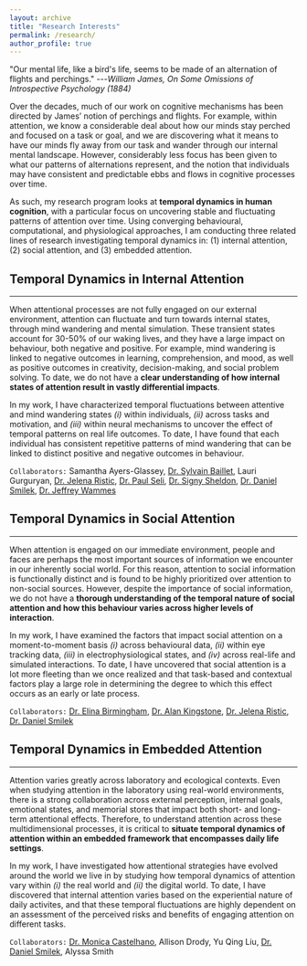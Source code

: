 ```yaml
---
layout: archive
title: "Research Interests"
permalink: /research/
author_profile: true
---
```


"Our mental life, like a bird's life, seems to be made of an alternation of flights and perchings."
---<cite>William James, On Some Omissions of Introspective Psychology (1884)</cite>

Over the decades, much of our work on cognitive mechanisms has been directed by James’ notion of perchings and flights. For example, within attention, we know a considerable deal about how our minds stay perched and focused on a task or goal, and we are discovering what it means to have our minds fly away from our task and wander through our internal mental landscape. However, considerably less focus has been given to what our patterns of alternations represent, and the notion that individuals may have consistent and predictable ebbs and flows in cognitive processes over time.

As such, my research program looks at **temporal dynamics in human cognition**, with a particular focus on uncovering stable and fluctuating patterns of attention over time. Using converging behavioural, computational, and physiological approaches, I am conducting three related lines of research investigating temporal dynamics in: (1) internal attention, (2) social attention, and (3) embedded attention.



## Temporal Dynamics in Internal Attention
------

When attentional processes are not fully engaged on our external environment, attention can fluctuate and turn towards internal states, through mind wandering and mental simulation. These transient states account for 30-50% of our waking lives, and they have a large impact on behaviour, both negative and positive. For example, mind wandering is linked to negative outcomes in learning, comprehension, and mood, as well as positive outcomes in creativity, decision-making, and social problem solving. To date, we do not have a **clear understanding of how internal states of attention result in vastly differential impacts**.

In my work, I have characterized temporal fluctuations between attentive and mind wandering states _(i)_ within individuals, _(ii)_ across tasks and motivation, and _(iii)_ within neural mechanisms to uncover the effect of temporal patterns on real life outcomes. To date, I have found that each individual has consistent repetitive patterns of mind wandering that can be linked to distinct positive and negative outcomes in behaviour.

`Collaborators:` Samantha Ayers-Glassey, [Dr. Sylvain Baillet](https://www.mcgill.ca/neuro/research/researchers/baillet), Lauri Gurguryan, [Dr. Jelena Ristic](http://www.mcgill.ca/asc), [Dr. Paul Seli](https://scholars.duke.edu/person/Paul.Seli), [Dr. Signy Sheldon](https://www.sheldonmemorylabatmcgill.com/), [Dr. Daniel Smilek](https://uwaterloo.ca/psychology/people-profiles/daniel-smilek), [Dr. Jeffrey Wammes](https://www.queensu.ca/psychology/people/faculty/jeffrey-wammes)


## Temporal Dynamics in Social Attention
------

When attention is engaged on our immediate environment, people and faces are perhaps the most important sources of information we encounter in our inherently social world. For this reason, attention to social information is functionally distinct and is found to be highly prioritized over attention to non-social sources. However, despite the importance of social information, we do not have a **thorough understanding of the temporal nature of social attention and how this behaviour varies across higher levels of interaction**.

In my work, I have examined the factors that impact social attention on a moment-to-moment basis _(i)_ across behavioural data, _(ii)_ within eye tracking data, _(iii)_ in electrophysiological states, and _(iv)_ across real-life and simulated interactions. To date, I have uncovered that social attention is a lot more fleeting than we once realized and that task-based and contextual factors play a large role in determining the degree to which this effect occurs as an early or late process.

`Collaborators:` [Dr. Elina Birmingham](http://www.sargsfu.ca/), [Dr. Alan Kingstone](https://psych.ubc.ca/profile/alan-kingstone/), [Dr. Jelena Ristic](http://www.mcgill.ca/asc), [Dr. Daniel Smilek](https://uwaterloo.ca/psychology/people-profiles/daniel-smilek)


## Temporal Dynamics in Embedded Attention
------

Attention varies greatly across laboratory and ecological contexts. Even when studying attention in the laboratory using real-world environments, there is a strong collaboration across external perception, internal goals, emotional states, and memorial stores that impact both short- and long-term attentional effects. Therefore, to understand attention across these multidimensional processes, it is critical to **situate temporal dynamics of attention within an embedded framework that encompasses daily life settings**.

In my work, I have investigated how attentional strategies have evolved around the world we live in by studying how temporal dynamics of attention vary within _(i)_ the real world and _(ii)_ the digital world. To date, I have discovered that internal attention varies based on the experiential nature of daily activites, and that these temporal fluctuations are highly dependent on an assessment of the perceived risks and benefits of engaging attention on different tasks.

`Collaborators:` [Dr. Monica Castelhano](http://qvcl.queensu.ca/index.html), Allison Drody, Yu Qing Liu, [Dr. Daniel Smilek](https://uwaterloo.ca/psychology/people-profiles/daniel-smilek), Alyssa Smith